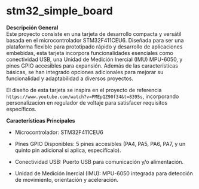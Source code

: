 # stm32_simple_board

**Descripción General**<br>
Este proyecto consiste en una tarjeta de desarrollo compacta y versátil basada en el microcontrolador STM32F411CEU6. Diseñada para ser una plataforma flexible para prototipado rápido y desarrollo de aplicaciones embebidas, esta tarjeta incorpora funcionalidades esenciales como conectividad USB, una Unidad de Medición Inercial (IMU) MPU-6050, y pines GPIO accesibles para expansión. Además de las características básicas, se han integrado opciones adicionales para mejorar su funcionalidad y adaptabilidad a diversos proyectos.

El diseño de esta tarjeta se inspira en el proyecto de referencia ```https://www.youtube.com/watch?v=PMEpQZ90f34&t=8395s```, incorporando personalizacion en  regulador de voltaje para satisfacer requisitos específicos.

**Características Principales**<br>
- Microcontrolador: STM32F411CEU6

- Pines GPIO Disponibles: 5 pines accesibles (PA4, PA5, PA6, PA7, y un quinto pin adicional si aplica, especifícalo).

- Conectividad USB: Puerto USB para comunicación y/o alimentación.

- Unidad de Medición Inercial (IMU): MPU-6050 integrada para detección de movimiento, orientación y aceleración.

